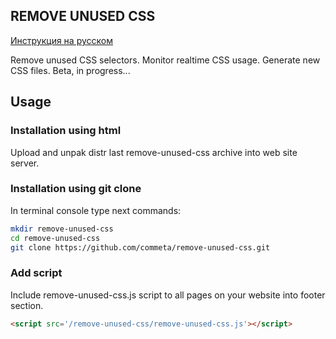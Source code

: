 REMOVE UNUSED CSS
-----------------

[Инструкция на русском](https://github.com/commeta/remove-unused-css/wiki/%D0%98%D0%BD%D1%81%D1%82%D1%80%D1%83%D0%BA%D1%86%D0%B8%D1%8F) 



Remove unused CSS selectors. Monitor realtime CSS usage. Generate new CSS files. Beta, in progress...

## Usage

### Installation using html

Upload and unpak distr last remove-unused-css archive into web site server.

### Installation using git clone

In terminal console type next commands:

```bash
mkdir remove-unused-css
cd remove-unused-css
git clone https://github.com/commeta/remove-unused-css.git
```
### Add script

Include remove-unused-css.js script to all pages on your website into footer section.

```html
<script src='/remove-unused-css/remove-unused-css.js'></script>
```

